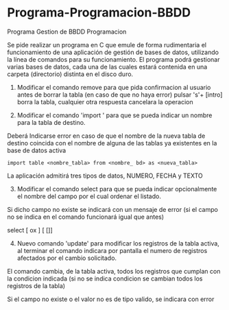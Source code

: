 # Programa-Programacion-BBDD

Programa Gestion de BBDD Programacion 

Se pide realizar un programa en C que emule de forma rudimentaria el funcionamiento de una aplicación de gestión de bases de datos, utilizando la línea de comandos para su funcionamiento. El programa podrá gestionar varias bases de datos, cada una de las cuales estará contenida en una carpeta (directorio) distinta en el disco duro.

1. Modificar el comando remove para que pida confirmacion al usuario antes de borrar 
la tabla (en caso de que no haya error) pulsar 's'+ [intro] borra la tabla, cualquier otra respuesta 
cancelara la operacion


2. Modificar el comando 'import ' para que se pueda indicar un nombre para la tabla de destino. 

Deberá Indicarse error en caso de que el nombre de la nueva tabla de destino coincida con el nombre de alguna de las tablas ya existentes en la base de datos activa

    import table <nombre_tabla> from <nombre_ bd> as <nueva_tabla>

La aplicación admitirá tres tipos de datos, NUMERO, FECHA y TEXTO


3. Modificar el comando select para que se pueda indicar opcionalmente el nombre del campo por el cual ordenar el listado. 

Si dicho campo no existe se indicará con un mensaje de error (si el campo no se indica en el comando funcionará igual que antes)

select [<campo> ox <valor>] [<orden> [<campo>]]


4. Nuevo comando 'update' para modificar los registros de la tabla activa, 
al terminar el comando indicara por pantalla el numero de registros afectados por el cambio solicitado.

El comando cambia, de la tabla activa, todos los registros que cumplan con la condicion indicada (si no se indica condicion se cambian todos los registros de la tabla)

Si el campo no existe o el valor no es de tipo valido, se indicara con error

